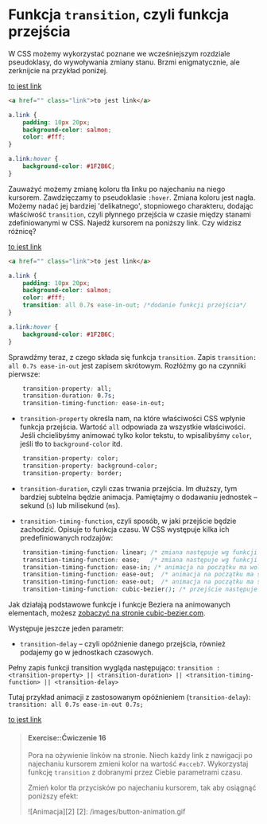 # Funkcja `transition`, czyli funkcja przejścia
W CSS możemy wykorzystać poznane we wcześniejszym rozdziale pseudoklasy, do wywoływania zmiany stanu. Brzmi enigmatycznie, ale zerknijcie na przykład poniżej.

<div class="awww-ch-animations-exercise">
<a href="" class="awww-exercise-link">to jest link</a>
</div>

```html
<a href="" class="link">to jest link</a>
```

```css
a.link {
	padding: 10px 20px;
	background-color: salmon;
	color: #fff;
}

a.link:hover {
	background-color: #1F2B6C;
}
```

Zauważyć możemy zmianę koloru tła linku po najechaniu na niego kursorem. Zawdzięczamy to pseudoklasie `:hover`. Zmiana koloru jest nagła. Możemy nadać jej bardziej 'delikatnego', stopniowego charakteru, dodając właściwość `transition`, czyli płynnego przejścia w czasie między stanami zdefiniowanymi w CSS.
Najedź kursorem na poniższy link. Czy widzisz różnicę?

<div class="awww-ch-animations-exercise">
<a href="" class="awww-exercise-link added-transition" style="transition: all .7s ease-in-out;">to jest link</a>
</div>

```html
<a href="" class="link">to jest link</a>
```

```css
a.link {
	padding: 10px 20px;
	background-color: salmon;
	color: #fff;
	transition: all 0.7s ease-in-out; /*dodanie funkcji przejścia*/
}

a.link:hover {
	background-color: #1F2B6C;
}
```

Sprawdźmy teraz, z czego składa się funkcja `transition`. Zapis `transition: all 0.7s ease-in-out` jest zapisem skrótowym. Rozłóżmy go na czynniki pierwsze:

```css
    transition-property: all;
    transition-duration: 0.7s;
	transition-timing-function: ease-in-out;

```
- `transition-property` określa nam, na które właściwości CSS wpłynie funkcja przejścia. Wartość `all` odpowiada za wszystkie właściwości. Jeśli chcielibyśmy animować tylko kolor tekstu, to wpisalibyśmy `color`, jeśli tło to `background-color` itd.

```css
	transition-property: color;
	transition-property: background-color;
	transition-property: border;

```

- `transition-duration`, czyli czas trwania przejścia. Im dłuższy, tym bardziej subtelna będzie animacja. Pamiętajmy o dodawaniu jednostek – sekund (`s`) lub milisekund (`ms`).

- `transition-timing-function`, czyli sposób, w jaki przejście będzie zachodzić. Opisuje to funkcja czasu. W CSS występuje kilka ich predefiniowanych rodzajów:

```css
	transition-timing-function: linear; /* zmiana następuje wg funkcji liniowej */
	transition-timing-function: ease;   /* zmiana następuje wg funkcji liniowej */
	transition-timing-function: ease-in; /* animacja na początku ma wolniejsze tempo, i przyspiesza na końcu */
	transition-timing-function: ease-out;  /* animacja na początku ma szybsze tempo, i zwalnia na końcu */
	transition-timing-function: ease-out;  /* animacja na początku ma szybsze tempo, i zwalnia na końcu */
	transition-timing-function: cubic-bezier(); /* przejście następuje wg zadanej fukcji Beziera */

```
Jak działają podstawowe funkcje i funkcje Beziera na animowanych elementach, możesz <a href="http://cubic-bezier.com/" target="_blank">zobaczyć na stronie cubic-bezier.com</a>.

Występuje jeszcze jeden parametr:
- `transition-delay` – czyli opóźnienie danego przejścia, również podajemy go w jednostkach czasowych.

Pełny zapis funkcji transition wygląda następująco:
`transition : <transition-property> || <transition-duration> || <transition-timing-function> || <transition-delay>`

Tutaj przykład animacji z zastosowanym opóźnieniem (`transition-delay`):
`transition: all 0.7s ease-in-out 0.7s;`

<div class="awww-ch-animations-exercise">
<a href="" class="awww-exercise-link added-transition" style="transition: all 0.7s ease-in-out 0.7s;">to jest link</a>
</div>

> #### Exercise::Ćwiczenie 16
>
>Pora na ożywienie linków na stronie. Niech każdy link z nawigacji po najechaniu kursorem zmieni kolor na wartość `#acceb7`.
> Wykorzystaj funkcję `transition` z dobranymi przez Ciebie parametrami czasu.
>
> Zmień kolor tła przycisków po najechaniu kursorem, tak aby osiągnąć poniższy efekt:
>
>![Animacja][2]
[2]: /images/button-animation.gif
